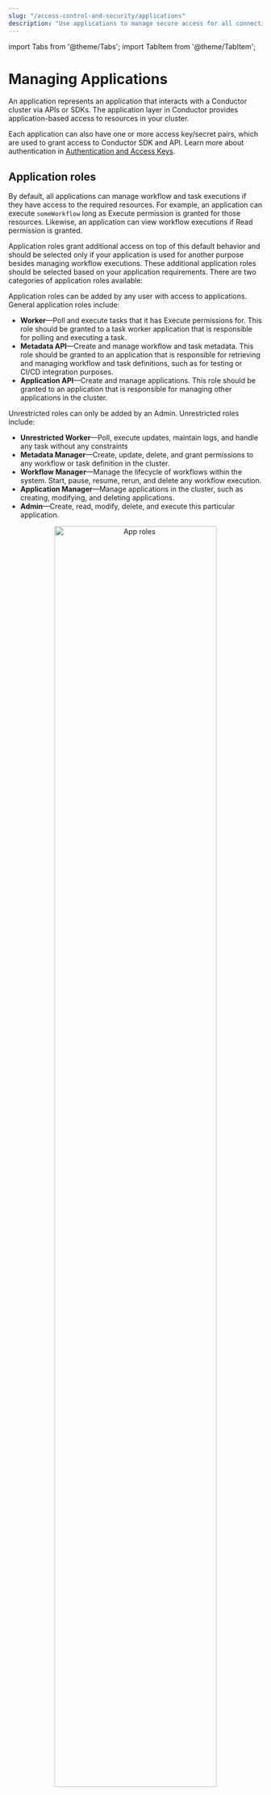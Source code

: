 ```yaml
---
slug: "/access-control-and-security/applications"
description: "Use applications to manage secure access for all connections to your Conductor cluster."
---
```


import Tabs from '@theme/Tabs';
import TabItem from '@theme/TabItem';


# Managing Applications

An application represents an application that interacts with a Conductor cluster via APIs or SDKs. The application layer in Conductor provides application-based access to resources in your cluster. 

Each application can also have one or more access key/secret pairs, which are used to grant access to Conductor SDK and API. Learn more about authentication in [Authentication and Access Keys](/sdks/authentication).


## Application roles

By default, all applications can manage workflow and task executions if they have access to the required resources. For example, an application can execute `someWorkflow` long as Execute permission is granted for those resources. Likewise, an application can view workflow executions if Read permission is granted.

Application roles grant additional access on top of this default behavior and should be selected only if your application is used for another purpose besides managing workflow executions. These additional application roles should be selected based on your application requirements. There are two categories of application roles available: 

<Tabs>
<TabItem value="application roles" label="Application Roles">

Application roles can be added by any user with access to applications. General application roles include:
* **Worker**—Poll and execute tasks that it has Execute permissions for.
    This role should be granted to a task worker application that is responsible for polling and executing a task.
* **Metadata API**—Create and manage workflow and task metadata.
    This role should be granted to an application that is responsible for retrieving and managing workflow and task definitions, such as for testing or CI/CD integration purposes.
* **Application API**—Create and manage applications.
    This role should be granted to an application that is responsible for managing other applications in the cluster.

</TabItem>

<TabItem value="unrestricted roles" label="Unrestricted Roles">

Unrestricted roles can only be added by an Admin. Unrestricted roles include:
* **Unrestricted Worker**—Poll, execute updates, maintain logs, and handle any task without any constraints
* **Metadata Manager**—Create, update, delete, and grant permissions to any workflow or task definition in the cluster.
* **Workflow Manager**—Manage the lifecycle of workflows within the system. Start, pause, resume, rerun, and delete any workflow execution.
* **Application Manager**—Manage applications in the cluster, such as creating, modifying, and deleting applications.
* **Admin**—Create, read, modify, delete, and execute this particular application.

</TabItem>
</Tabs>

<p align="center"><img src="/content/img/RBAC/app-roles.png" alt="App roles" width="80%" height="auto"></img></p>


## Configuring applications

Configure the application’s roles and permissions to control what your application can do and what resources it can access, including workflows, tasks, secrets, environment variables, tags, domains, integrations, and prompts.

**To configure an application:**
1. Create an application.
    1. In the left navigation menu, go to **Access Control** > **Applications**.
    2. Select **(+) Create application**.
    3. Enter the application name.
    4. Select **Save**.
    The application has been created. You can proceed to add roles or permissions to the application.
2. Add roles to the application.
    1. In the Application Roles or Unrestricted Roles section, toggle the different application roles for your application.
3. Generate access keys.
    1. In the Access Keys section, select **+ Create access key** to generate a unique keyId and keySecret. The Key Secret is shown only once, so make sure to copy and store it securely.
4. Add permissions to grant application-level access to resources.
    1. In the Permissions section, select **+ Add permission**.
    2. Toggle between each resource type and select the resources to provide access to.
    3. Toggle the access levels for your selected resource:
        * **Read**—The application will be able to view the resource.
        * **Update**—The application will be able to update the resource. The application must also have the Metadata API role to update metadata resources.
        * **Execute**—The application will be able to execute the resource. The application must also have the Worker role to execute resources.
        * **Delete**—The application will be able to delete the resource. The application must also have the Metadata API role to delete metadata resources.

:::tip
You can grant permissions to **tags**, rather than to individual resources. Tags can be added to multiple resources, so that when you grant a permission to a tag, it instantly provides access to all tagged resources. Learn more about tags in [Managing Tags](/access-control-and-security/tags).
:::

<br/>
<center><iframe width="510" height="300" src="https://www.youtube.com/embed/PY34TcVzof0?si=ANSHZW6IMVDx1rI9" title="YouTube video player" frameborder="0" allow="accelerometer; autoplay; clipboard-write; encrypted-media; gyroscope; picture-in-picture; web-share" allowfullscreen="allowfullscreen"
mozallowfullscreen="mozallowfullscreen"
msallowfullscreen="msallowfullscreen"
oallowfullscreen="oallowfullscreen"
webkitallowfullscreen="webkitallowfullscreen"></iframe></center>

## Example application setup

<details><summary>Example</summary>

In this example, two programs have access to Orkes Conductor workflows. Both of these workflows rely on the same task, Task X, which is performed by a worker application, Worker X.


<p align="center"><img src="/content/img/RBAC/application_access_example.jpg" alt="Example application" width="90%" height="auto"></img></p>


One way to handle this is to create a single application with Execute access to Workflow 1, Workflow 2, and Task X and provide the application keys/secrets to Program 1, Program 2, and Worker X. However, this setup violates the principle of least privilege, where applications should only have access to the endpoints they require. In this case, Worker X should not have Execute access for the workflows.

To satisfy the principle of least privilege, we will create three applications instead:
1. **Application Worker X**—Has the Worker role and Execute permission for Task X. This allows the worker to poll the task queue for work.
2. **Application Program 1**—Has Execute permission for Workflow 1 and for Task X so that it can successfully invoke Workflow 1. No additional application role is required.
3. **Application Program 2**—Has Execute permission for Workflow 2 and for Task X so that it can successfully invoke Workflow 2. No additional application role is required.

With this set-up, the worker application has no access to the workflows, since it only needs to poll the task. Likewise, the other two applications only have the required access to execute the workflow and its necessary tasks, and no other workflows.
</details>